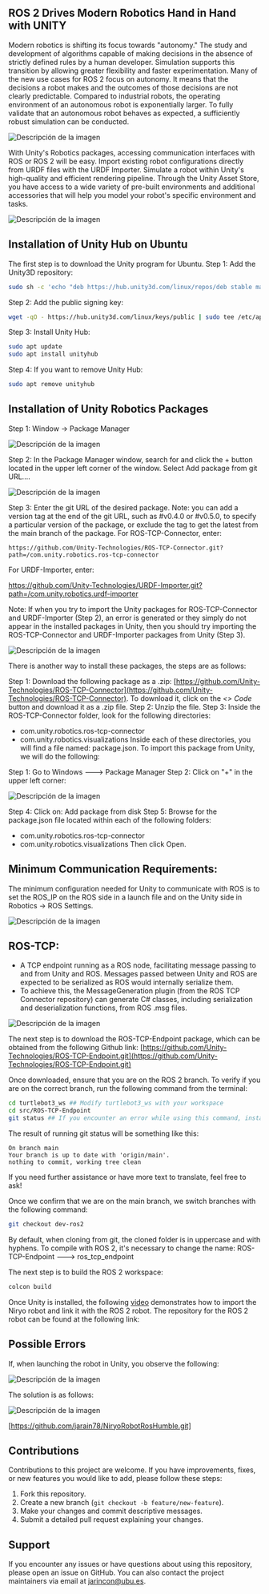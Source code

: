 ## ROS 2 Drives Modern Robotics Hand in Hand with UNITY

Modern robotics is shifting its focus towards "autonomy." The study and development of algorithms capable of making decisions in the absence of strictly defined rules by a human developer. Simulation supports this transition by allowing greater flexibility and faster experimentation. Many of the new use cases for ROS 2 focus on autonomy.
It means that the decisions a robot makes and the outcomes of those decisions are not clearly predictable. Compared to industrial robots, the operating environment of an autonomous robot is exponentially larger. To fully validate that an autonomous robot behaves as expected, a sufficiently robust simulation can be conducted.

![Descripción de la imagen](static/image1_2.png)


With Unity's Robotics packages, accessing communication interfaces with ROS or ROS 2 will be easy. Import existing robot configurations directly from URDF files with the URDF Importer. Simulate a robot within Unity's high-quality and efficient rendering pipeline. Through the Unity Asset Store, you have access to a wide variety of pre-built environments and additional accessories that will help you model your robot's specific environment and tasks.

![Descripción de la imagen](static/image4_3.png)


## Installation of Unity Hub on Ubuntu

The first step is to download the Unity program for Ubuntu.
Step 1: Add the Unity3D repository:
```sh
sudo sh -c 'echo "deb https://hub.unity3d.com/linux/repos/deb stable main" > /etc/apt/sources.list.d/unityhub.list'
```
Step 2: Add the public signing key:
```sh
wget -qO - https://hub.unity3d.com/linux/keys/public | sudo tee /etc/apt/trusted.gpg.d/unityhub.asc
```
Step 3: Install Unity Hub:
```sh
sudo apt update
sudo apt install unityhub
```
Step 4: If you want to remove Unity Hub:
```sh
sudo apt remove unityhub
```

## Installation of Unity Robotics Packages

Step 1: Window -> Package Manager

![Descripción de la imagen](static/Untitled2.png)


Step 2: In the Package Manager window, search for and click the + button located in the upper left corner of the window. Select Add package from git URL....

![Descripción de la imagen](static/Untitled3.png)



Step 3: Enter the git URL of the desired package. Note: you can add a version tag at the end of the git URL, such as #v0.4.0 or #v0.5.0, to specify a particular version of the package, or exclude the tag to get the latest from the main branch of the package.
For ROS-TCP-Connector, enter:
```plaintext
https://github.com/Unity-Technologies/ROS-TCP-Connector.git?path=/com.unity.robotics.ros-tcp-connector
```

For URDF-Importer, enter:

https://github.com/Unity-Technologies/URDF-Importer.git?path=/com.unity.robotics.urdf-importer


Note:
If when you try to import the Unity packages for ROS-TCP-Connector and URDF-Importer (Step 2), an error is generated or they simply do not appear in the installed packages in Unity, then you should try importing the ROS-TCP-Connector and URDF-Importer packages from Unity (Step 3).

![Descripción de la imagen](static/Untitled4.png)



There is another way to install these packages, the steps are as follows:

Step 1: Download the following package as a .zip: [https://github.com/Unity-Technologies/ROS-TCP-Connector](https://github.com/Unity-Technologies/ROS-TCP-Connector). To download it, click on the *<> Code* button and download it as a .zip file.
Step 2: Unzip the file.
Step 3: Inside the ROS-TCP-Connector folder, look for the following directories:
- com.unity.robotics.ros-tcp-connector
- com.unity.robotics.visualizations
Inside each of these directories, you will find a file named: package.json. To import this package from Unity, we will do the following:

Step 1: Go to Windows ---> Package Manager
Step 2: Click on "+" in the upper left corner:


![Descripción de la imagen](static/Untitled5.png)


Step 4: Click on: Add package from disk
Step 5: Browse for the package.json file located within each of the following folders:
- com.unity.robotics.ros-tcp-connector
- com.unity.robotics.visualizations
Then click Open.

## Minimum Communication Requirements:
The minimum configuration needed for Unity to communicate with ROS is to set the ROS_IP on the ROS side in a launch file and on the Unity side in Robotics -> ROS Settings.

![Descripción de la imagen](static/ros2_protocol.png)
 
## ROS-TCP:

- A TCP endpoint running as a ROS node, facilitating message passing to and from Unity and ROS. Messages passed between Unity and ROS are expected to be serialized as ROS would internally serialize them.
- To achieve this, the MessageGeneration plugin (from the ROS TCP Connector repository) can generate C# classes, including serialization and deserialization functions, from ROS .msg files.

![Descripción de la imagen](static/Untitled6.png)

The next step is to download the ROS-TCP-Endpoint package, which can be obtained from the following Github link:
[https://github.com/Unity-Technologies/ROS-TCP-Endpoint.git](https://github.com/Unity-Technologies/ROS-TCP-Endpoint.git)

Once downloaded, ensure that you are on the ROS 2 branch. To verify if you are on the correct branch, run the following command from the terminal:
```sh
cd turtlebot3_ws ## Modify turtlebot3_ws with your workspace
cd src/ROS-TCP-Endpoint
git status ## If you encounter an error while using this command, install git with: sudo apt install git
```
The result of running git status will be something like this:
```
On branch main
Your branch is up to date with 'origin/main'.
nothing to commit, working tree clean
```
If you need further assistance or have more text to translate, feel free to ask!

Once we confirm that we are on the main branch, we switch branches with the following command:
```sh
git checkout dev-ros2
```
By default, when cloning from git, the cloned folder is in uppercase and with hyphens. To compile with ROS 2, it's necessary to change the name:
ROS-TCP-Endpoint ---> ros_tcp_endpoint

The next step is to build the ROS 2 workspace:
```sh
colcon build
```

Once Unity is installed, the following [video](https://youtu.be/1aEUl9KX0Ik)  demonstrates how to import the Niryo robot and link it with the ROS 2 robot. The repository for the ROS 2 robot can be found at the following link:

## Possible Errors

If, when launching the robot in Unity, you observe the following:

![Descripción de la imagen](static/UnityError.png)

The solution is as follows:

![Descripción de la imagen](static/SolvedError.png)


[https://github.com/jarain78/NiryoRobotRosHumble.git]


## Contributions

Contributions to this project are welcome. If you have improvements, fixes, or new features you would like to add, please follow these steps:

1. Fork this repository.
2. Create a new branch (`git checkout -b feature/new-feature`).
3. Make your changes and commit descriptive messages.
4. Submit a detailed pull request explaining your changes.

## Support

If you encounter any issues or have questions about using this repository, please open an issue on GitHub. You can also contact the project maintainers via email at [jarincon@ubu.es](mailto:support@example.com).



